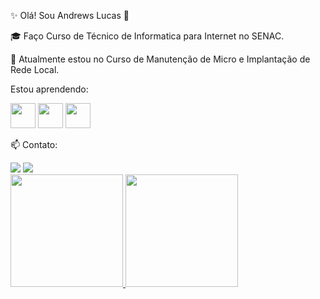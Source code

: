 ✨  Olá! Sou Andrews Lucas  👋

:mortar_board: Faço Curso de Técnico de Informatica para Internet no SENAC.

🌱 Atualmente estou no Curso de Manutenção de Micro e Implantação de Rede Local.

Estou aprendendo:

<img src="https://cdn.jsdelivr.net/gh/devicons/devicon/icons/css3/css3-original-wordmark.svg" width="40" height="40" />  <img src="https://cdn.jsdelivr.net/gh/devicons/devicon/icons/html5/html5-original-wordmark.svg" width="40" height="40" />  <img src="https://cdn.jsdelivr.net/gh/devicons/devicon/icons/javascript/javascript-original.svg" width="40" height="40" />


📫 Contato: 
<div>
<a href = "mailto:antunesalvesandrewslucas@gmail.com"><img src="https://img.shields.io/badge/Gmail-D14836?style=for-the-badge&logo=gmail&logoColor=white" target="_blank"></a>
<a href="https://www.linkedin.com/in/andrews-lucas-antunes-alves-desenvolvedor/" target="_blank"><img src="https://img.shields.io/badge/-LinkedIn-%230077B5?style=for-the-badge&logo=linkedin&logoColor=white" target="_blank"></a>   
</div>

<div>
<a href="https://github.com/seu-usuário-aqui">
<img height="180em" src="https://github-readme-stats.vercel.app/api/top-langs/?username=AndrewsLucas11&layout=compact&langs_count=7&theme=dracula"/>
<img height="180em" src="https://github-readme-stats.vercel.app/api?username=AndrewsLucas11&show_icons=true&theme=dracula&include_all_commits=true&count_private=true"/>
</div>
